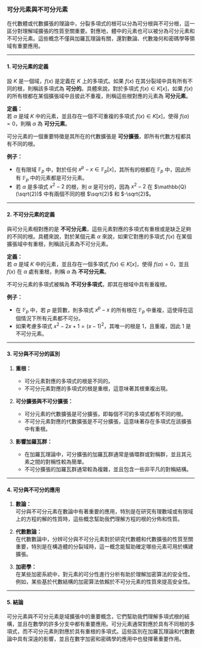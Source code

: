### **可分元素與不可分元素**

在代數體或代數擴張的理論中，分裂多項式的根可以分為可分根與不可分根，這一區分對理解域擴張的性質至關重要。對應地，體中的元素也可以被分為可分元素和不可分元素。這些概念不僅與加羅瓦理論有關，還對數論、代數幾何和密碼學等領域有重要應用。

---

#### **1. 可分元素的定義**

設 $K$ 是一個域，$f(x)$ 是定義在 $K$ 上的多項式。如果 $f(x)$ 在其分裂域中具有所有不同的根，則稱該多項式為 **可分的**。具體來說，對於多項式 $f(x) \in K[x]$，如果 $f(x)$ 的所有根都在某個擴張域中且彼此不重複，則稱這些根對應的元素為 **可分元素**。

**定義：**  
若 $\alpha$ 是域 $K$ 中的元素，並且存在一個不可重複的多項式 $f(x) \in K[x]$，使得 $f(\alpha) = 0$，則稱 $\alpha$ 為 **可分元素**。

可分元素的一個重要特徵是其所在的代數擴張是 **可分擴張**，即所有代數方程都具有不同的根。

**例子：**
- 在有限域 $\mathbb{F}_p$ 中，對於任何 $x^p - x \in \mathbb{F}_p[x]$，其所有的根都在 $\mathbb{F}_p$ 中，因此所有 $\mathbb{F}_p$ 中的元素都是可分元素。
- 若 $\alpha$ 是多項式 $x^2 - 2$ 的根，則 $\alpha$ 是可分的，因為 $x^2 - 2$ 在 $\mathbb{Q}(\sqrt{2})$ 中有兩個不同的根 $\sqrt{2}$ 和 $-\sqrt{2}$。

---

#### **2. 不可分元素的定義**

與可分元素相對應的是 **不可分元素**，這些元素對應的多項式有重根或是缺乏足夠的不同的根。具體來說，對於某個元素 $\alpha$ 來說，如果它對應的多項式 $f(x)$ 在某個擴張域中有重根，則稱該元素為不可分元素。

**定義：**  
若 $\alpha$ 是域 $K$ 中的元素，並且存在一個多項式 $f(x) \in K[x]$，使得 $f(\alpha) = 0$，並且 $f(x)$ 在 $\alpha$ 處有重根，則稱 $\alpha$ 為 **不可分元素**。

不可分元素的多項式被稱為 **不可分多項式**，即其在根域中具有重複根。

**例子：**
- 在 $\mathbb{F}_p$ 中，若 $p$ 是質數，則多項式 $x^p - x$ 的所有根在 $\mathbb{F}_p$ 中重複，這使得在這個情況下所有元素都不可分。
- 如果考慮多項式 $x^2 - 2x + 1 = (x - 1)^2$，其唯一的根是 1，且重複，因此 1 是不可分元素。

---

#### **3. 可分與不可分的區別**

1. **重根：**  
   - 可分元素對應的多項式的根是不同的。
   - 不可分元素對應的多項式的根是重根，這意味著其根重複出現。

2. **可分擴張與不可分擴張：**  
   - 可分元素的代數擴張是可分擴張，即每個不可約多項式都有不同的根。
   - 不可分元素對應的代數擴張是不可分擴張，這意味著存在多項式在該擴張中有重根。

3. **影響加羅瓦群：**  
   - 在加羅瓦理論中，可分擴張的加羅瓦群通常是循環群或對稱群，並且其元素之間的對稱性較為簡單。
   - 不可分擴張的加羅瓦群通常較為複雜，並且包含一些非平凡的對稱結構。

---

#### **4. 可分與不可分的應用**

1. **數論：**  
   可分與不可分元素在數論中有著重要的應用，特別是在研究有理數域或有限域上的方程的解的性質時，這些概念幫助我們理解方程的根的分佈和性質。

2. **代數數論：**  
   在代數數論中，分辨可分與不可分元素對於研究代數體和代數擴張的性質至關重要，特別是在構造體的分裂域時，這一概念能幫助確定哪些元素可用於構建擴張。

3. **加密學：**  
   在某些加密系統中，對元素的可分性進行分析有助於理解加密算法的安全性。例如，某些基於代數結構的加密算法依賴於不可分元素的性質來提高安全性。

---

#### **5. 結論**

可分元素與不可分元素是域擴張中的重要概念，它們幫助我們理解多項式根的結構，並且在數學的許多分支中都有重要應用。可分元素通常對應於具有不同根的多項式，而不可分元素則對應於具有重根的多項式。這些區別在加羅瓦理論和代數數論中具有深遠的影響，並且在數字加密和密碼學的應用中也發揮著重要作用。